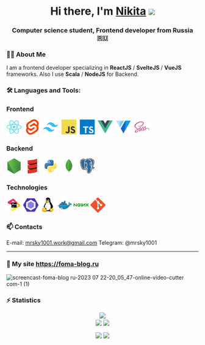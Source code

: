 <!--
<div id="header" align="center">
  <img src="https://media4.giphy.com/media/SHjOSDkKZ18qOHA5B5/giphy.gif?cid=ecf05e47mo176d9iro0kh6dw1nnopukgw3zej93y1byd5fdx&ep=v1_gifs_related&rid=giphy.gif&ct=s" align="center" height="200" /></h1>
</div>
-->
<h1 align="center">Hi there, I'm <a href="https://foma-blog.ru/" target="_blank">Nikita</a> 
<img src="https://github.com/blackcater/blackcater/raw/main/images/Hi.gif" height="32"/></h1>
<h3 align="center">Computer science student, Frontend developer from Russia 🇷🇺</h3>



### :man_technologist: About Me

I am a frontend developer specializing in **ReactJS** / **SvelteJS** / **VueJS** frameworks.
Also I use **Scala** / **NodeJS** for Backend.

### :hammer_and_wrench: Languages and Tools:

### Frontend  
<div>
  <img src="https://github.com/devicons/devicon/blob/master/icons/react/react-original.svg" title="React" alt="React" width="40" height="40"/>&nbsp;  
  <img src="https://github.com/devicons/devicon/blob/master/icons/svelte/svelte-original.svg" title="svelte" alt="svelte" width="40" height="40"/>&nbsp;
  <img src="https://github.com/devicons/devicon/blob/master/icons/tailwindcss/tailwindcss-original.svg" title="tailwindcss" alt="tailwindcss" width="40" height="40"/>&nbsp;
  <img src="https://github.com/devicons/devicon/blob/master/icons/javascript/javascript-original.svg" title="JavaScript" alt="JavaScript" width="40" height="40"/>&nbsp;
  <img src="https://github.com/devicons/devicon/blob/master/icons/typescript/typescript-original.svg" title="typescript" alt="typescript" width="40" height="40"/>&nbsp;
  <img src="https://github.com/devicons/devicon/blob/master/icons/vuejs/vuejs-original.svg" title="vue" alt="vue" width="40" height="40"/>&nbsp;
  <img src="https://github.com/devicons/devicon/blob/master/icons/vuetify/vuetify-original.svg" title="vuetify" alt="vuetify" width="40" height="40"/>&nbsp;
  <img src="https://github.com/devicons/devicon/blob/master/icons/sass/sass-original.svg" title="sass" alt="sass" width="40" height="40"/>&nbsp;
 
</div>

### Backend   
<div>
  <img src="https://github.com/devicons/devicon/blob/master/icons/nodejs/nodejs-original.svg" title="NodeJS" alt="NodeJS" width="40" height="40"/>&nbsp;
  <img src="https://github.com/devicons/devicon/blob/master/icons/scala/scala-original.svg" title="scala" alt="scala" width="40" height="40"/>&nbsp;
  <img src="https://github.com/devicons/devicon/blob/master/icons/python/python-original.svg" title="Python" alt="Python" width="40" height="40"/>&nbsp;
  <img src="https://github.com/devicons/devicon/blob/master/icons/mongodb/mongodb-original.svg" title="mongodb"  alt="mongodb" width="40" height="40"/>&nbsp;
  <img src="https://github.com/devicons/devicon/blob/master/icons/postgresql/postgresql-original.svg" title="postgresql" alt="postgresql" width="40" height="40"/>&nbsp;
  
</div>

### Technologies
<div>
  <img src="https://github.com/devicons/devicon/blob/master/icons/jetbrains/jetbrains-original.svg" title="jetbrains" alt="jetbrains" width="40" height="40"/>
  <img src="https://github.com/devicons/devicon/blob/master/icons/eslint/eslint-original.svg" title="eslint" alt="eslint" width="40" height="40"/>
  <img src="https://github.com/devicons/devicon/blob/master/icons/linux/linux-original.svg" title="linux" alt="linux" width="40" height="40"/>
  <img src="https://github.com/devicons/devicon/blob/master/icons/docker/docker-original.svg" title="docker" alt="docker" width="40" height="40"/>
  <img src="https://github.com/devicons/devicon/blob/master/icons/nginx/nginx-original.svg" title="nginx" alt="nginx" width="40" height="40"/>
    <img src="https://github.com/devicons/devicon/blob/master/icons/git/git-original.svg" title="Git" alt="Git" width="40" height="40"/>
</div>

###  📫 Contacts
E-mail: mrsky1001.work@gmail.com
Telegram: @mrsky1001

___

### 🌱 My site https://foma-blog.ru
![screencast-foma-blog ru-2023 07 22-20_05_47-_online-video-cutter com_-_1_ (1)](https://github.com/mrsky1001/mrsky1001/assets/14128175/942b25c8-7540-4add-9aa9-ebd9c5dcafc4)



### ⚡ Statistics

<div  align="center">
 
  ![](https://github-profile-summary-cards.vercel.app/api/cards/profile-details?username=mrsky1001&theme=github)  
  ![](https://github-profile-summary-cards.vercel.app/api/cards/most-commit-language?username=mrsky1001&theme=github) ![](https://github-profile-summary-cards.vercel.app/api/cards/repos-per-language?username=mrsky1001&theme=github)
  
  ![](https://github-profile-summary-cards.vercel.app/api/cards/stats?username=mrsky1001&theme=github)  ![](https://github-profile-summary-cards.vercel.app/api/cards/productive-time?username=mrsky1001&theme=github)
</div>
<!--
**mrsky1001/mrsky1001** is a ✨ _special_ ✨ repository because its `README.md` (this file) appears on your GitHub profile.

Here are some ideas to get you started:

- 🔭 I’m currently working on ...
- 🌱 I’m currently learning ...
- 👯 I’m looking to collaborate on ...
- 🤔 I’m looking for help with ...
- 💬 Ask me about ...
- 📫 How to reach me: ...
- 😄 Pronouns: ...
- ⚡ Fun fact: ...
-->
